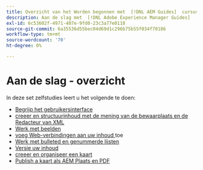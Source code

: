 ```yaml
---
title: Overzicht van het Worden begonnen met  [!DNL AEM Guides]  cursus
description: Aan de slag met  [!DNL Adobe Experience Manager Guides]
exl-id: 6c53602f-4971-407e-9fd0-23c3a77e0118
source-git-commit: 6a35536d55bec04d69d1c296b75b55f034f70186
workflow-type: tm+mt
source-wordcount: '70'
ht-degree: 0%

---
```


# Aan de slag - overzicht

In deze set zelfstudies leert u het volgende te doen:

- [ Begrijp het gebruikersinterface ](understanding-the-aem-user-interface.md)
- [ creeer en structuurinhoud met de mening van de bewaarplaats en de Redacteur van XML ](creating-and-structuring-content.md)
- [ Werk met beelden ](working-with-images.md)
- [ voeg Web-verbindingen aan uw inhoud ](linking-to-websites.md) toe
- [ Werk met bulleted en genummerde lijsten ](working-with-lists.md)
- [ Versie uw inhoud ](versioning-content.md)
- [ creeer en organiseer een kaart ](creating-a-map.md)
- [ Publish a kaart als AEM Plaats en PDF ](publishing-default-output.md)

